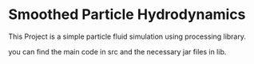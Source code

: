 # Smoothed Particle Hydrodynamics

This Project is a simple particle fluid simulation using processing library.

you can find the main code in src and the necessary jar files in lib. 
